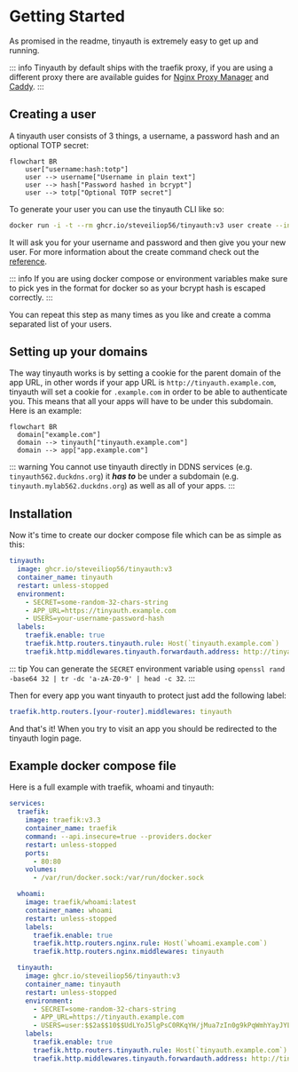 # Getting Started

As promised in the readme, tinyauth is extremely easy to get up and running.

::: info
Tinyauth by default ships with the traefik proxy, if you are using a different proxy there are available guides for [Nginx Proxy Manager](/docs/guides/nginx-proxy-manager) and [Caddy](/docs/community/caddy).
:::

## Creating a user

A tinyauth user consists of 3 things, a username, a password hash and an optional TOTP secret:

```mermaid
flowchart BR
    user["username:hash:totp"]
    user --> username["Username in plain text"]
    user --> hash["Password hashed in bcrypt"]
    user --> totp["Optional TOTP secret"]
```

To generate your user you can use the tinyauth CLI like so:

```sh
docker run -i -t --rm ghcr.io/steveiliop56/tinyauth:v3 user create --interactive
```

It will ask you for your username and password and then give you your new user. For more information about the create command check out the [reference](/docs/reference/cli.md#create-user-command).

::: info
If you are using docker compose or environment variables make sure to pick yes in the format for docker so as your bcrypt hash is escaped correctly.
:::

You can repeat this step as many times as you like and create a comma separated list of your users.

## Setting up your domains

The way tinyauth works is by setting a cookie for the parent domain of the app URL, in other words if your app URL is `http://tinyauth.example.com`, tinyauth will set a cookie for `.example.com` in order to be able to authenticate you. This means that all your apps will have to be under this subdomain. Here is an example:

```mermaid
flowchart BR
  domain["example.com"]
  domain --> tinyauth["tinyauth.example.com"]
  domain --> app["app.example.com"]
```

::: warning
You cannot use tinyauth directly in DDNS services (e.g. `tinyauth562.duckdns.org`) it **_has to_** be under a subdomain (e.g. `tinyauth.mylab562.duckdns.org`) as well as all of your apps.
:::

## Installation

Now it's time to create our docker compose file which can be as simple as this:

```yaml
tinyauth:
  image: ghcr.io/steveiliop56/tinyauth:v3
  container_name: tinyauth
  restart: unless-stopped
  environment:
    - SECRET=some-random-32-chars-string
    - APP_URL=https://tinyauth.example.com
    - USERS=your-username-password-hash
  labels:
    traefik.enable: true
    traefik.http.routers.tinyauth.rule: Host(`tinyauth.example.com`)
    traefik.http.middlewares.tinyauth.forwardauth.address: http://tinyauth:3000/api/auth/traefik
```

::: tip
You can generate the `SECRET` environment variable using `openssl rand -base64 32 | tr -dc 'a-zA-Z0-9' | head -c 32`.
:::

Then for every app you want tinyauth to protect just add the following label:

```yaml
traefik.http.routers.[your-router].middlewares: tinyauth
```

And that's it! When you try to visit an app you should be redirected to the tinyauth login page.

## Example docker compose file

Here is a full example with traefik, whoami and tinyauth:

```yaml
services:
  traefik:
    image: traefik:v3.3
    container_name: traefik
    command: --api.insecure=true --providers.docker
    restart: unless-stopped
    ports:
      - 80:80
    volumes:
      - /var/run/docker.sock:/var/run/docker.sock

  whoami:
    image: traefik/whoami:latest
    container_name: whoami
    restart: unless-stopped
    labels:
      traefik.enable: true
      traefik.http.routers.nginx.rule: Host(`whoami.example.com`)
      traefik.http.routers.nginx.middlewares: tinyauth

  tinyauth:
    image: ghcr.io/steveiliop56/tinyauth:v3
    container_name: tinyauth
    restart: unless-stopped
    environment:
      - SECRET=some-random-32-chars-string
      - APP_URL=https://tinyauth.example.com
      - USERS=user:$$2a$$10$$UdLYoJ5lgPsC0RKqYH/jMua7zIn0g9kPqWmhYayJYLaZQ/FTmH2/u # user:password
    labels:
      traefik.enable: true
      traefik.http.routers.tinyauth.rule: Host(`tinyauth.example.com`)
      traefik.http.middlewares.tinyauth.forwardauth.address: http://tinyauth:3000/api/auth/traefik
```
